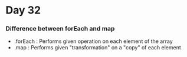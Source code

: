 # Day 32

### Difference between forEach and map
* .forEach : Performs given operation on each element of the array	
* .map : Performs given "transformation" on a "copy" of each element